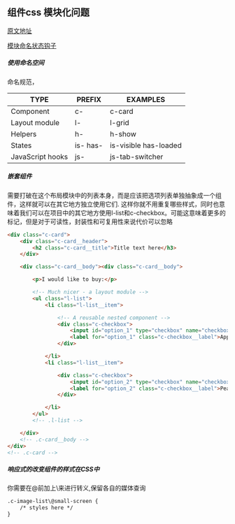 ## 组件css 模块化问题


[原文地址](http://www.zcfy.cc/article/987)

[模块命名状态钩子](https://github.com/chris-pearce/css-guidelines#state-hooks)

##### 使用命名空间

命名规范，

|TYPE|	PREFIX |	EXAMPLES|
|---|---|---|
|Component|	c-|	c-card| c-checklist|
|Layout module|	l-|	l-grid| l-container|
|Helpers|	h-	|h-show| h-hide|
|States|	is- has-|	is-visible has-loaded|
|JavaScript hooks|	js-|	js-tab-switcher|


##### 嵌套组件

需要打破在这个布局模块中的列表本身，而是应该把选项列表单独抽象成一个组件，这样就可以在其它地方独立使用它们.
这样你就不用重复哪些样式，同时也意味着我们可以在项目中的其它地方使用l-list和c-checkbox。可能这意味着更多的标记，但是对于可读性，封装性和可复用性来说代价可以忽略

```html
<div class="c-card">
    <div class="c-card__header">
        <h2 class="c-card__title">Title text here</h3>
    </div>

    <div class="c-card__body"><div class="c-card__body">

        <p>I would like to buy:</p>

        <!-- Much nicer - a layout module -->
        <ul class="l-list">
            <li class="l-list__item">

                <!-- A reusable nested component -->
                <div class="c-checkbox">
                    <input id="option_1" type="checkbox" name="checkbox" class="c-checkbox__input">
                    <label for="option_1" class="c-checkbox__label">Apples</label>
                </div>

            </li>
            <li class="l-list__item">

                <div class="c-checkbox">
                    <input id="option_2" type="checkbox" name="checkbox" class="c-checkbox__input">
                    <label for="option_2" class="c-checkbox__label">Pears</label>
                </div>

            </li>
        </ul>
        <!-- .l-list -->

    </div>
    <!-- .c-card__body -->
</div>
<!-- .c-card -->
```


##### 响应式的改变组件的样式在CSS中

你需要在@前加上\来进行转义,保留各自的媒体查询

```html
.c-image-list\@small-screen {
    /* styles here */
}
```